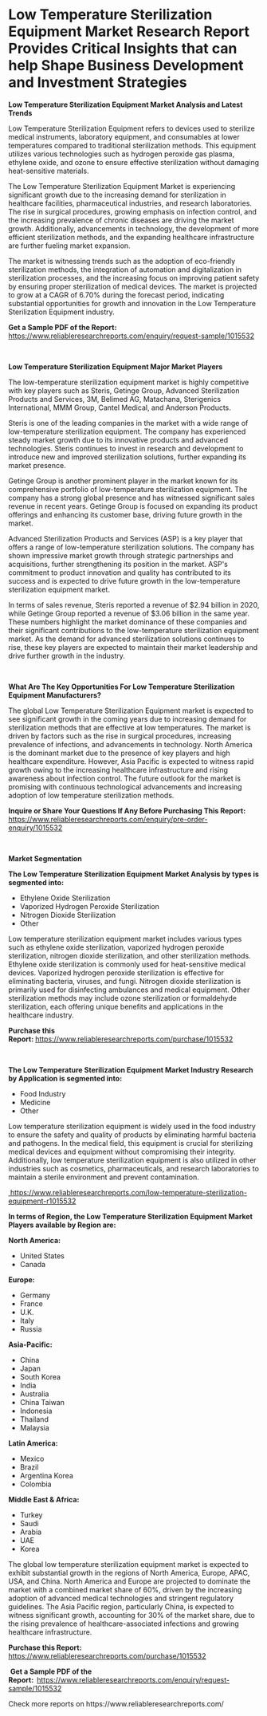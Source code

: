 <p><h1>Low Temperature Sterilization Equipment Market Research Report Provides Critical Insights that can help Shape Business Development and Investment Strategies</h1></p><p><strong>Low Temperature Sterilization Equipment Market Analysis and Latest Trends</strong></p>
<p><p>Low Temperature Sterilization Equipment refers to devices used to sterilize medical instruments, laboratory equipment, and consumables at lower temperatures compared to traditional sterilization methods. This equipment utilizes various technologies such as hydrogen peroxide gas plasma, ethylene oxide, and ozone to ensure effective sterilization without damaging heat-sensitive materials.</p><p>The Low Temperature Sterilization Equipment Market is experiencing significant growth due to the increasing demand for sterilization in healthcare facilities, pharmaceutical industries, and research laboratories. The rise in surgical procedures, growing emphasis on infection control, and the increasing prevalence of chronic diseases are driving the market growth. Additionally, advancements in technology, the development of more efficient sterilization methods, and the expanding healthcare infrastructure are further fueling market expansion.</p><p>The market is witnessing trends such as the adoption of eco-friendly sterilization methods, the integration of automation and digitalization in sterilization processes, and the increasing focus on improving patient safety by ensuring proper sterilization of medical devices. The market is projected to grow at a CAGR of 6.70% during the forecast period, indicating substantial opportunities for growth and innovation in the Low Temperature Sterilization Equipment industry.</p></p>
<p><strong>Get a Sample PDF of the Report:&nbsp;</strong> <a href="https://www.reliableresearchreports.com/enquiry/request-sample/1015532">https://www.reliableresearchreports.com/enquiry/request-sample/1015532</a></p>
<p>&nbsp;</p>
<p><strong>Low Temperature Sterilization Equipment Major Market Players</strong></p>
<p><p>The low-temperature sterilization equipment market is highly competitive with key players such as Steris, Getinge Group, Advanced Sterilization Products and Services, 3M, Belimed AG, Matachana, Sterigenics International, MMM Group, Cantel Medical, and Anderson Products. </p><p>Steris is one of the leading companies in the market with a wide range of low-temperature sterilization equipment. The company has experienced steady market growth due to its innovative products and advanced technologies. Steris continues to invest in research and development to introduce new and improved sterilization solutions, further expanding its market presence.</p><p>Getinge Group is another prominent player in the market known for its comprehensive portfolio of low-temperature sterilization equipment. The company has a strong global presence and has witnessed significant sales revenue in recent years. Getinge Group is focused on expanding its product offerings and enhancing its customer base, driving future growth in the market.</p><p>Advanced Sterilization Products and Services (ASP) is a key player that offers a range of low-temperature sterilization solutions. The company has shown impressive market growth through strategic partnerships and acquisitions, further strengthening its position in the market. ASP's commitment to product innovation and quality has contributed to its success and is expected to drive future growth in the low-temperature sterilization equipment market.</p><p>In terms of sales revenue, Steris reported a revenue of $2.94 billion in 2020, while Getinge Group reported a revenue of $3.06 billion in the same year. These numbers highlight the market dominance of these companies and their significant contributions to the low-temperature sterilization equipment market. As the demand for advanced sterilization solutions continues to rise, these key players are expected to maintain their market leadership and drive further growth in the industry.</p></p>
<p>&nbsp;</p>
<p><strong>What Are The Key Opportunities For Low Temperature Sterilization Equipment Manufacturers?</strong></p>
<p><p>The global Low Temperature Sterilization Equipment market is expected to see significant growth in the coming years due to increasing demand for sterilization methods that are effective at low temperatures. The market is driven by factors such as the rise in surgical procedures, increasing prevalence of infections, and advancements in technology. North America is the dominant market due to the presence of key players and high healthcare expenditure. However, Asia Pacific is expected to witness rapid growth owing to the increasing healthcare infrastructure and rising awareness about infection control. The future outlook for the market is promising with continuous technological advancements and increasing adoption of low temperature sterilization methods.</p></p>
<p><strong>Inquire or Share Your Questions If Any Before Purchasing This Report:</strong> <a href="https://www.reliableresearchreports.com/enquiry/pre-order-enquiry/1015532">https://www.reliableresearchreports.com/enquiry/pre-order-enquiry/1015532</a></p>
<p>&nbsp;</p>
<p><strong>Market Segmentation</strong></p>
<p><strong>The Low Temperature Sterilization Equipment Market Analysis by types is segmented into:</strong></p>
<p><ul><li>Ethylene Oxide Sterilization</li><li>Vaporized Hydrogen Peroxide Sterilization</li><li>Nitrogen Dioxide Sterilization</li><li>Other</li></ul></p>
<p><p>Low temperature sterilization equipment market includes various types such as ethylene oxide sterilization, vaporized hydrogen peroxide sterilization, nitrogen dioxide sterilization, and other sterilization methods. Ethylene oxide sterilization is commonly used for heat-sensitive medical devices. Vaporized hydrogen peroxide sterilization is effective for eliminating bacteria, viruses, and fungi. Nitrogen dioxide sterilization is primarily used for disinfecting ambulances and medical equipment. Other sterilization methods may include ozone sterilization or formaldehyde sterilization, each offering unique benefits and applications in the healthcare industry.</p></p>
<p><strong>Purchase this Report:&nbsp;</strong><a href="https://www.reliableresearchreports.com/purchase/1015532">https://www.reliableresearchreports.com/purchase/1015532</a></p>
<p>&nbsp;</p>
<p><strong>The Low Temperature Sterilization Equipment Market Industry Research by Application is segmented into:</strong></p>
<p><ul><li>Food Industry</li><li>Medicine</li><li>Other</li></ul></p>
<p><p>Low temperature sterilization equipment is widely used in the food industry to ensure the safety and quality of products by eliminating harmful bacteria and pathogens. In the medical field, this equipment is crucial for sterilizing medical devices and equipment without compromising their integrity. Additionally, low temperature sterilization equipment is also utilized in other industries such as cosmetics, pharmaceuticals, and research laboratories to maintain a sterile environment and prevent contamination.</p></p>
<p><a href="https://www.reliableresearchreports.com/low-temperature-sterilization-equipment-r1015532">&nbsp;https://www.reliableresearchreports.com/low-temperature-sterilization-equipment-r1015532</a></p>
<p><strong>In terms of Region, the Low Temperature Sterilization Equipment Market Players available by Region are:</strong></p>
<p>
    <p> <strong> North America: </strong>
        <ul>
            <li>United States</li>
            <li>Canada</li>
        </ul>
        </p> 
    <p> <strong> Europe: </strong>
        <ul>
            <li>Germany</li>
            <li>France</li>
            <li>U.K.</li>
            <li>Italy</li>
            <li>Russia</li>
        </ul>
        </p> 
    <p> <strong> Asia-Pacific: </strong>
        <ul>
            <li>China</li>
            <li>Japan</li>
            <li>South Korea</li>
            <li>India</li>
            <li>Australia</li>
            <li>China Taiwan</li>
            <li>Indonesia</li>
            <li>Thailand</li>
            <li>Malaysia</li>
        </ul>
        </p> 
    <p> <strong> Latin America: </strong>
        <ul>
            <li>Mexico</li>
            <li>Brazil</li>
            <li>Argentina Korea</li>
            <li>Colombia</li>
        </ul>
        </p> 
    <p> <strong> Middle East & Africa: </strong>
        <ul>
            <li>Turkey</li>
            <li>Saudi</li>
            <li>Arabia</li>
            <li>UAE</li>
            <li>Korea</li>
        </ul>
    </p>
    </p>
<p><p>The global low temperature sterilization equipment market is expected to exhibit substantial growth in the regions of North America, Europe, APAC, USA, and China. North America and Europe are projected to dominate the market with a combined market share of 60%, driven by the increasing adoption of advanced medical technologies and stringent regulatory guidelines. The Asia Pacific region, particularly China, is expected to witness significant growth, accounting for 30% of the market share, due to the rising prevalence of healthcare-associated infections and growing healthcare infrastructure.</p></p>
<p><strong>Purchase this Report: </strong><a href="https://www.reliableresearchreports.com/purchase/1015532">https://www.reliableresearchreports.com/purchase/1015532</a></p>
<p>&nbsp;<strong>Get a Sample PDF of the Report:&nbsp;&nbsp;</strong><a href="https://www.reliableresearchreports.com/enquiry/request-sample/1015532">https://www.reliableresearchreports.com/enquiry/request-sample/1015532</a></p>
<p><strong></strong></p>
<p>Check more reports on https://www.reliableresearchreports.com/</p>